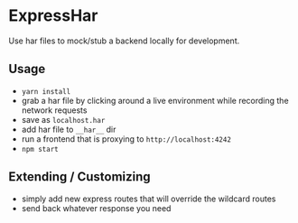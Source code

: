# ExpressHar

Use har files to mock/stub a backend locally for development.

## Usage

* `yarn install`
* grab a har file by clicking around a live environment while recording the network requests
* save as `localhost.har`
* add har file to `__har__` dir
* run a frontend that is proxying to `http://localhost:4242`
* `npm start`

## Extending / Customizing

* simply add new express routes that will override the wildcard routes
* send back whatever response you need